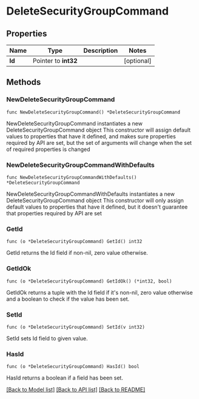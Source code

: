 # DeleteSecurityGroupCommand

## Properties

Name | Type | Description | Notes
------------ | ------------- | ------------- | -------------
**Id** | Pointer to **int32** |  | [optional] 

## Methods

### NewDeleteSecurityGroupCommand

`func NewDeleteSecurityGroupCommand() *DeleteSecurityGroupCommand`

NewDeleteSecurityGroupCommand instantiates a new DeleteSecurityGroupCommand object
This constructor will assign default values to properties that have it defined,
and makes sure properties required by API are set, but the set of arguments
will change when the set of required properties is changed

### NewDeleteSecurityGroupCommandWithDefaults

`func NewDeleteSecurityGroupCommandWithDefaults() *DeleteSecurityGroupCommand`

NewDeleteSecurityGroupCommandWithDefaults instantiates a new DeleteSecurityGroupCommand object
This constructor will only assign default values to properties that have it defined,
but it doesn't guarantee that properties required by API are set

### GetId

`func (o *DeleteSecurityGroupCommand) GetId() int32`

GetId returns the Id field if non-nil, zero value otherwise.

### GetIdOk

`func (o *DeleteSecurityGroupCommand) GetIdOk() (*int32, bool)`

GetIdOk returns a tuple with the Id field if it's non-nil, zero value otherwise
and a boolean to check if the value has been set.

### SetId

`func (o *DeleteSecurityGroupCommand) SetId(v int32)`

SetId sets Id field to given value.

### HasId

`func (o *DeleteSecurityGroupCommand) HasId() bool`

HasId returns a boolean if a field has been set.


[[Back to Model list]](../README.md#documentation-for-models) [[Back to API list]](../README.md#documentation-for-api-endpoints) [[Back to README]](../README.md)


